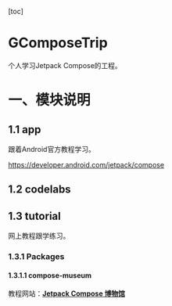[toc]

# GComposeTrip

个人学习Jetpack Compose的工程。

# 一、模块说明

## 1.1 app

跟着Android官方教程学习。

https://developer.android.com/jetpack/compose

## 1.2 codelabs



## 1.3 tutorial

网上教程跟学练习。

### 1.3.1 Packages

#### 1.3.1.1 compose-museum

教程网站：[**Jetpack Compose 博物馆**](https://jetpackcompose.cn/)



